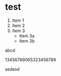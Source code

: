 # test

1. Item 1
2. Item 2
3. Item 3
   * Item 3a
   * Item 3b

abcd

13456789065323456789
 
asdasd
